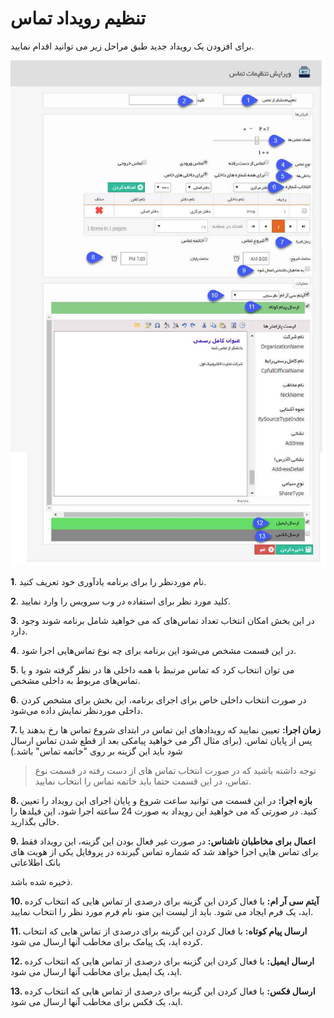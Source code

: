 #  تنظیم رویداد تماس 

برای افزودن یک رویداد  جدید طبق مراحل زیر می توانید اقدام نمایید. 

![](AddCallsnotificationsettings.png)

**1**.	نام موردنظر را برای برنامه یادآوری خود تعریف کنید.

**2**.	کلید مورد نظر برای استفاده در وب سرویس را وارد نمایید.

**3**.	در این بخش امکان انتخاب تعداد تماس‌های که می خواهید شامل برنامه شوند وجود دارد.

**4**.	در این قسمت مشخص می‌شود این برنامه برای چه نوع تماس‌هایی اجرا شود.

**5**.	می توان انتخاب کرد که تماس مرتبط با همه داخلی ها در نظر گرفته شود و یا تماس‌های مربوط به داخلی مشخص.

**6**.	در صورت انتخاب داخلی خاص برای اجرای برنامه، این بخش برای مشخص کردن داخلی موردنظر نمایش داده می‌شود.


**7. زمان اجرا:** تعیین نمایید که رویدادهای این تماس در ابتدای شروع تماس ها رخ بدهند یا پس از پایان تماس. (برای مثال اگر می خواهید پیامکی بعد از قطع شدن تماس ارسال شود باید این
 گزینه بر روی "خاتمه تماس" باشد.)

> توجه داشته باشید که در صورت انتخاب تماس های از دست رفته در قسمت نوع تماس، در این قسمت حتما باید خاتمه تماس را انتخاب نمایید.

**8. بازه اجرا:** در این قسمت می توانید ساعت شروع و پایان اجرای این رویداد را تعیین کنید. در صورتی که می خواهید این رویداد به صورت 24 ساعته اجرا شود، این فیلدها را خالی بگذارید.

**9. اعمال برای مخاطبان ناشناس:** در صورت غیر فعال بودن این گزینه، این رویداد فقط برای تماس هایی اجرا خواهد شد که شماره تماس گیرنده در پروفایل یکی از هویت های بانک اطلاعاتی

 ذخیره شده باشد.

**10. آیتم سی آر ام:** با فعال کردن این گزینه برای درصدی از تماس هایی که انتخاب کرده اید، یک فرم ایجاد می شود. باید از لیست این منو، نام فرم مورد نظر را انتخاب نمایید.

**11. ارسال پیام کوتاه:** با فعال کردن این گزینه برای درصدی از تماس هایی که انتخاب کرده اید، یک پیامک برای مخاطب آنها ارسال می شود.

**12. ارسال ایمیل:** با فعال کردن این گزینه برای درصدی از تماس هایی که انتخاب کرده اید، یک ایمیل برای مخاطب آنها ارسال می شود.

**13. ارسال فکس:** با فعال کردن این گزینه برای درصدی از تماس هایی که انتخاب کرده اید، یک فکس برای مخاطب آنها ارسال می شود.

